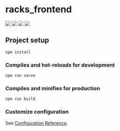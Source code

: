 # racks_frontend

![](https://img.shields.io/badge/node.js-6.13.4-%2343853d) ![](https://img.shields.io/badge/vue.js-3.2-%2342b883) ![](https://img.shields.io/badge/vuelidate-2.0-%2342b883) ![](https://img.shields.io/badge/tailwindCSS-3.2-%230ea5e9)

## Project setup
```
npm install
```

### Compiles and hot-reloads for development
```
npm run serve
```

### Compiles and minifies for production
```
npm run build
```

### Customize configuration
See [Configuration Reference](https://cli.vuejs.org/config/).
